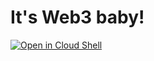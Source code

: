 # It's Web3 baby!

[![Open in Cloud Shell](https://gstatic.com/cloudssh/images/open-btn.svg)](https://ssh.cloud.google.com/cloudshell/editor?cloudshell_git_repo=https%3A%2F%2Fgithub.com%2Fbitcoin-in-action%2Fhardhat-hello-world&cloudshell_git_branch=master&shellonly=true&cloudshell_tutorial=gcp-shell-tutorial.md)
